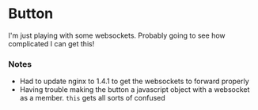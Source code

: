 # Button

I'm just playing with some websockets. Probably going to see how complicated I can get this!

### Notes

* Had to update nginx to 1.4.1 to get the websockets to forward properly
* Having trouble making the button a javascript object with a websocket as a member. `this` gets all sorts of confused  